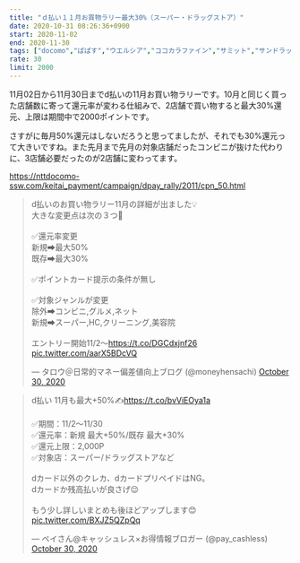 ```yaml
---
title: "ｄ払い１１月お買物ラリー最大30%（スーパー・ドラッグストア）"
date: 2020-10-31 08:26:36+0900
start: 2020-11-02
end: 2020-11-30
tags: ["docomo","ぱぱす","ウエルシア","ココカラファイン","サミット","サンドラッグ","スギ薬局","セイムス","ツルハ","トモズ","マツモトキヨシ","ライフ","北海道","東急ハンズ","福太郎"]
rate: 30
limit: 2000
---
```

11月02日から11月30日までd払いの11月お買い物ラリーです。10月と同じく買った店舗数に寄って還元率が変わる仕組みで、2店舗で買い物すると最大30%還元、上限は期間中で2000ポイントです。

さすがに毎月50%還元はしないだろうと思ってましたが、それでも30%還元って大きいですね。また先月まで先月の対象店舗だったコンビニが抜けた代わりに、3店舗必要だったのが2店舗に変わってます。

https://nttdocomo-ssw.com/keitai_payment/campaign/dpay_rally/2011/cpn_50.html
<blockquote class="twitter-tweet"><p lang="ja" dir="ltr">d払いのお買い物ラリー11月の詳細が出ました💡<br>大きな変更点は次の３つ🤔<br><br>✅還元率変更<br>新規➡最大50%<br>既存➡最大30%<br><br>✅ポイントカード提示の条件が無し<br><br>✅対象ジャンルが変更<br>除外➡コンビニ,グルメ,ネット<br>新規➡スーパー,HC,クリーニング,美容院<br><br>エントリー開始11/2〜<a href="https://t.co/DGCdxjnf26">https://t.co/DGCdxjnf26</a> <a href="https://t.co/aarX5BDcVQ">pic.twitter.com/aarX5BDcVQ</a></p>&mdash; タロウ＠日常的マネー偏差値向上ブログ (@moneyhensachi) <a href="https://twitter.com/moneyhensachi/status/1322011535741317120?ref_src=twsrc%5Etfw">October 30, 2020</a></blockquote> <script async src="https://platform.twitter.com/widgets.js" charset="utf-8"></script>
<blockquote class="twitter-tweet"><p lang="ja" dir="ltr">d払い 11月も最大+50%✍️<a href="https://t.co/bvViEOya1a">https://t.co/bvViEOya1a</a><br><br>✅期間：11/2〜11/30<br>✅還元率：新規 最大+50%/既存 最大+30%<br>✅還元上限：2,000P<br>✅対象店：スーパー/ドラッグストアなど<br><br>dカード以外のクレカ、dカードプリペイドはNG。<br>dカードか残高払いが良さげ😌<br><br>もう少し詳しいまとめも後ほどアップします😊 <a href="https://t.co/BXJZ5QZpQq">pic.twitter.com/BXJZ5QZpQq</a></p>&mdash; ペイさん@キャッシュレス×お得情報ブロガー (@pay_cashless) <a href="https://twitter.com/pay_cashless/status/1322005028391956480?ref_src=twsrc%5Etfw">October 30, 2020</a></blockquote> <script async src="https://platform.twitter.com/widgets.js" charset="utf-8"></script>
